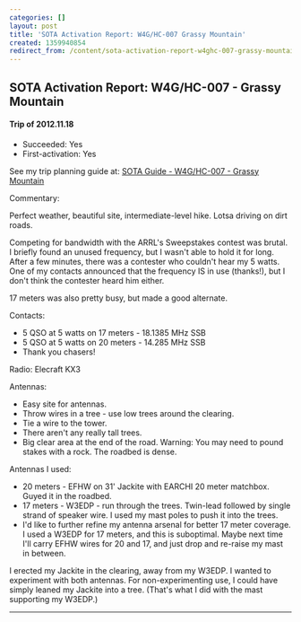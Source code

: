 ```yaml
---
categories: []
layout: post
title: 'SOTA Activation Report: W4G/HC-007 Grassy Mountain'
created: 1359940854
redirect_from: /content/sota-activation-report-w4ghc-007-grassy-mountain
---
```

SOTA Activation Report: W4G/HC-007 - Grassy Mountain
----------------------------------------------
#### Trip of 2012.11.18
* Succeeded: Yes
* First-activation: Yes

See my trip planning guide at: [SOTA Guide - W4G/HC-007 - Grassy Mountain](/content/sota-guide-w4ghc-007-grassy-mountain)


Commentary:

Perfect weather, beautiful site, intermediate-level hike. Lotsa driving on dirt roads.

Competing for bandwidth with the ARRL's Sweepstakes contest was brutal. I briefly found an unused frequency, but I wasn't able to hold it for long. After a few minutes, there was a contester who couldn't hear my 5 watts. One of my contacts announced that the frequency IS in use (thanks!), but I don't think the contester heard him either.

17 meters was also pretty busy, but made a good alternate.

Contacts:

* 5 QSO at 5 watts on 17 meters - 18.1385 MHz SSB
* 5 QSO at 5 watts on 20 meters - 14.285 MHz SSB
* Thank you chasers!

Radio: Elecraft KX3

Antennas:

* Easy site for antennas.
* Throw wires in a tree - use low trees around the clearing.
* Tie a wire to the tower.
* There aren't any really tall trees.
* Big clear area at the end of the road. Warning: You may need to pound stakes with a rock. The roadbed is dense.

Antennas I used:

* 20 meters - EFHW on 31' Jackite with EARCHI 20 meter matchbox. Guyed it in the roadbed.
* 17 meters - W3EDP - run through the trees. Twin-lead followed by single strand of speaker wire. I used my mast poles to push it into the trees.
* I'd like to further refine my antenna arsenal for better 17 meter coverage. I used a W3EDP for 17 meters, and this is suboptimal. Maybe next time I'll carry EFHW wires for 20 and 17, and just drop and re-raise my mast in between.

I erected my Jackite in the clearing, away from my W3EDP. I wanted to experiment with both antennas. For non-experimenting use, I could have simply leaned my Jackite into a tree. (That's what I did with the mast supporting my W3EDP.)

------
